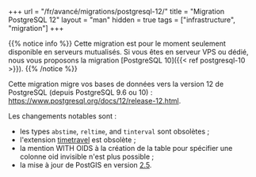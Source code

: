 +++
url = "/fr/avancé/migrations/postgresql-12/"
title = "Migration PostgreSQL 12"
layout = "man"
hidden = true
tags = ["infrastructure", "migration"]
+++

{{% notice info %}}
Cette migration est pour le moment seulement disponible en serveurs mutualisés. Si vous êtes en serveur VPS ou dédié, nous vous proposons la migration [PostgreSQL 10]({{< ref postgresql-10 >}}).
{{% /notice %}}

Cette migration migre vos bases de données vers la version 12 de PostgreSQL (depuis PostgreSQL 9.6 ou 10) : https://www.postgresql.org/docs/12/release-12.html.

Les changements notables sont :

- les types `abstime`, `reltime`, and `tinterval` sont obsolètes ;
- l'extension [timetravel](https://www.postgresql.org/docs/10/contrib-spi.html#id-1.11.7.46.6) est obsolète ;
- la mention WITH OIDS à la création de la table pour spécifier une colonne oid invisible n'est plus possible ;
- la mise à jour de PostGIS en version [2.5](https://postgis.net/docs/manual-2.5/).
